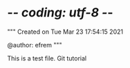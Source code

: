 # -*- coding: utf-8 -*-
"""
Created on Tue Mar 23 17:54:15 2021

@author: efrem
"""

This is a test file. Git tutorial